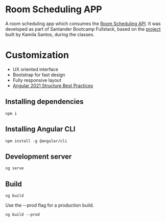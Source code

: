 # Room Scheduling APP

A room scheduling app which consumes the [Room Scheduling API](https://github.com/9Rain/dio-santander-room-scheduling-api). It was developed as part of Santander Bootcamp Fullstack, based on the [project](https://github.com/Kamilahsantos/Client-Angular-Live-Coding-Dio) built by Kamila Santos, during the classes.

# Customization

- UX oriented interface
- Bootstrap for fast design
- Fully responsive layout
- [Angular 2021 Structure Best Practices](https://javascript.plainenglish.io/how-to-structure-angular-apps-in-2021-a0bdd481ad0d)

## Installing dependencies

```shell script
npm i
```

## Installing Angular CLI

```shell script
npm install -g @angular/cli
```

## Development server

```shell script
ng serve
```

## Build

```shell script
ng build
```

Use the --prod flag for a production build.

```shell script
ng build --prod
```
